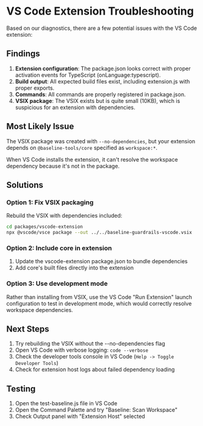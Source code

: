 # VS Code Extension Troubleshooting

Based on our diagnostics, there are a few potential issues with the VS Code extension:

## Findings

1. **Extension configuration**: The package.json looks correct with proper activation events for TypeScript (onLanguage:typescript).
2. **Build output**: All expected build files exist, including extension.js with proper exports.
3. **Commands**: All commands are properly registered in package.json.
4. **VSIX package**: The VSIX exists but is quite small (10KB), which is suspicious for an extension with dependencies.

## Most Likely Issue

The VSIX package was created with `--no-dependencies`, but your extension depends on `@baseline-tools/core` specified as `workspace:*`.

When VS Code installs the extension, it can't resolve the workspace dependency because it's not in the package.

## Solutions

### Option 1: Fix VSIX packaging

Rebuild the VSIX with dependencies included:

```bash
cd packages/vscode-extension
npx @vscode/vsce package --out ../../baseline-guardrails-vscode.vsix
```

### Option 2: Include core in extension

1. Update the vscode-extension package.json to bundle dependencies
2. Add core's built files directly into the extension

### Option 3: Use development mode

Rather than installing from VSIX, use the VS Code "Run Extension" launch configuration to test in development mode, which would correctly resolve workspace dependencies.

## Next Steps

1. Try rebuilding the VSIX without the --no-dependencies flag
2. Open VS Code with verbose logging: `code --verbose`
3. Check the developer tools console in VS Code (`Help -> Toggle Developer Tools`)
4. Check for extension host logs about failed dependency loading

## Testing

1. Open the test-baseline.js file in VS Code
2. Open the Command Palette and try "Baseline: Scan Workspace"
3. Check Output panel with "Extension Host" selected
